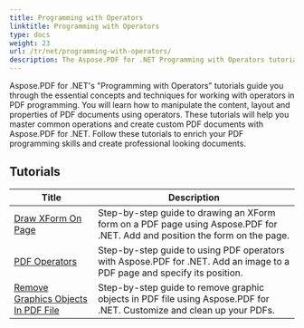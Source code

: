 ```yaml
---
title: Programming with Operators
linktitle: Programming with Operators
type: docs
weight: 23
url: /tr/net/programming-with-operators/
description: The Aspose.PDF for .NET Programming with Operators tutorials teach you the essential techniques for working with operators in PDF programming.
---
```


Aspose.PDF for .NET's "Programming with Operators" tutorials guide you through the essential concepts and techniques for working with operators in PDF programming. You will learn how to manipulate the content, layout and properties of PDF documents using operators. These tutorials will help you master common operations and create custom PDF documents with Aspose.PDF for .NET. Follow these tutorials to enrich your PDF programming skills and create professional looking documents.

## Tutorials
| Title | Description |
| --- | --- | 
| [Draw XForm On Page](./draw-xform-on-page/) | Step-by-step guide to drawing an XForm form on a PDF page using Aspose.PDF for .NET. Add and position the form on the page. |  
| [PDF Operators](./pdf-operators/) | Step-by-step guide to using PDF operators with Aspose.PDF for .NET. Add an image to a PDF page and specify its position. |  
| [Remove Graphics Objects In PDF File](./remove-graphics-objects/) | Step-by-step guide to remove graphic objects in PDF file using Aspose.PDF for .NET. Customize and clean up your PDFs. |  